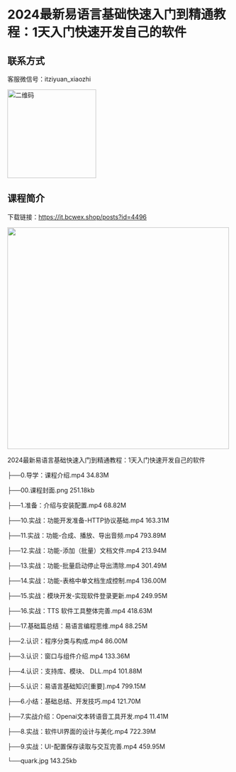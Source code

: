 # 2024最新易语言基础快速入门到精通教程：1天入门快速开发自己的软件

## 联系方式

客服微信号：itziyuan_xiaozhi

<img src="https://ziyuanyun.oss-cn-guangzhou.aliyuncs.com/common/20240614073449/666b82192834a.jpg" width="200" height="200" alt="二维码">

## 课程简介

下载链接：https://it.bcwex.shop/posts?id=4496

<img src="https://ziyuanyun.oss-cn-guangzhou.aliyuncs.com/yun/20241010073020/6707120c02f4e.jpg" width="500" alt="">

  

 2024最新易语言基础快速入门到精通教程：1天入门快速开发自己的软件

 ├──0.导学：课程介绍.mp4 34.83M

 ├──00.课程封面.png 251.18kb

 ├──1.准备：介绍与安装配置.mp4 68.82M

 ├──10.实战：功能开发准备-HTTP协议基础.mp4 163.31M

 ├──11.实战：功能-合成、播放、导出音频.mp4 793.89M

 ├──12.实战：功能-添加（批量）文档文件.mp4 213.94M

 ├──13.实战：功能-批量启动停止导出清除.mp4 301.49M

 ├──14.实战：功能-表格中单文档生成控制.mp4 136.00M

 ├──15.实战：模块开发-实现软件登录更新.mp4 249.95M

 ├──16.实战：TTS 软件工具整体完善.mp4 418.63M

 ├──17.基础篇总结：易语言编程思维.mp4 88.25M

 ├──2.认识：程序分类与构成.mp4 86.00M

 ├──3.认识：窗口与组件介绍.mp4 133.36M

 ├──4.认识：支持库、模块、 DLL.mp4 101.88M

 ├──5.认识：易语言基础知识[重要].mp4 799.15M

 ├──6.小结：基础总结、开发技巧.mp4 121.70M

 ├──7.实战介绍：Openai文本转语音工具开发.mp4 11.41M

 ├──8.实战：软件UI界面的设计与美化.mp4 722.39M

 ├──9.实战：UI-配置保存读取与交互完善.mp4 459.95M

 └──quark.jpg 143.25kb

  